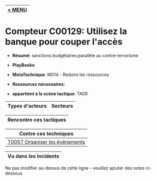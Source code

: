 |[< MENU](../README.md)|
|---|
# Compteur C00129: Utilisez la banque pour couper l'accès

* **Résumé**: sanctions budgétaires;parallèle au contre-terrorisme

* **PlayBooks**:

* **MetaTechnique**: M014 - Réduire les ressources

* **Ressources nécessaires:**

* **appartient à la scène tactique**: TA09


|Types d'acteurs |Secteurs |
|----------- |------- |



|Rencontre ces tactiques |
|---------------------- |



|Contre ces techniques |
|------------------------- |
|[T0057 Organiser les événements](../../generated_pages/techniques/T0057.md) |



|Vu dans les incidents |
|----------------- |


Ne pas modifier au-dessus de cette ligne - veuillez ajouter des notes ci-dessous